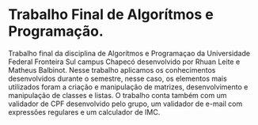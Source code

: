 # Trabalho Final de Algorítmos e Programação.

Trabalho final da disciplina de Algorítmos e Programaçao da Universidade Federal Fronteira Sul campus Chapecó desenvolvido por Rhuan Leite e Matheus Balbinot. Nesse trabalho aplicamos os conhecimentos desenvolvidos durante o semestre, nesse caso, os elementos mais utilizados foram a criação e manipulação de matrizes, desenvolvimento e manipulação de classes e listas. O trabalho conta também com um validador de CPF desenvolvido pelo grupo, um validador de e-mail com expressões regulares e um calculador de IMC.  
